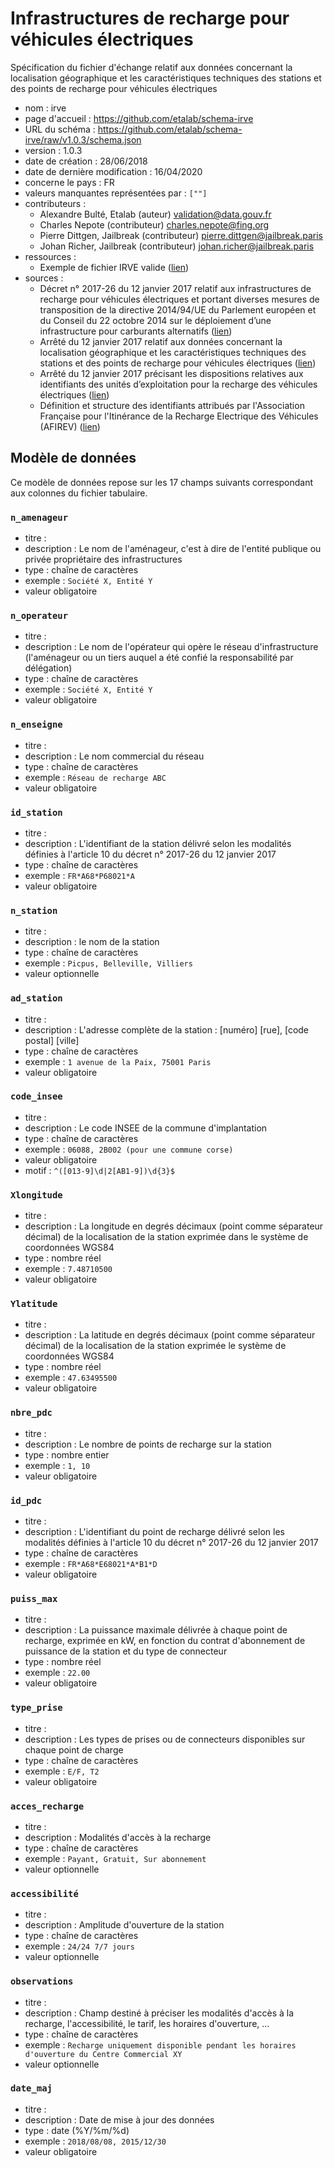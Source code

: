 # Infrastructures de recharge pour véhicules électriques


Spécification du fichier d'échange relatif aux données concernant la localisation géographique et les caractéristiques techniques des stations et des points de recharge pour véhicules électriques

- nom : irve
- page d'accueil : https://github.com/etalab/schema-irve
- URL du schéma : https://github.com/etalab/schema-irve/raw/v1.0.3/schema.json
- version : 1.0.3
- date de création : 28/06/2018
- date de dernière modification : 16/04/2020
- concerne le pays : FR
- valeurs manquantes représentées par : `[""]`
- contributeurs :
  - Alexandre Bulté, Etalab (auteur) [validation@data.gouv.fr](validation@data.gouv.fr)
  - Charles Nepote (contributeur) [charles.nepote@fing.org](charles.nepote@fing.org)
  - Pierre Dittgen, Jailbreak (contributeur) [pierre.dittgen@jailbreak.paris](pierre.dittgen@jailbreak.paris)
  - Johan Richer, Jailbreak (contributeur) [johan.richer@jailbreak.paris](johan.richer@jailbreak.paris)
- ressources :
  - Exemple de fichier IRVE valide ([lien](https://github.com/etalab/schema-irve/raw/v1.0.3/exemple-valide.csv))
- sources :
  - Décret n° 2017-26 du 12 janvier 2017 relatif aux infrastructures de recharge pour véhicules électriques et portant diverses mesures de transposition de la directive 2014/94/UE du Parlement européen et du Conseil du 22 octobre 2014 sur le déploiement d’une infrastructure pour carburants alternatifs ([lien](https://www.legifrance.gouv.fr/jo_pdf.do?id=JORFTEXT000033860620))
  - Arrêté du 12 janvier 2017 relatif aux données concernant la localisation géographique et les caractéristiques techniques des stations et des points de recharge pour véhicules électriques ([lien](https://www.legifrance.gouv.fr/jo_pdf.do?id=JORFTEXT000033860733))
  - Arrêté du 12 janvier 2017 précisant les dispositions relatives aux identifiants des unités d’exploitation pour la recharge des véhicules électriques ([lien](https://www.legifrance.gouv.fr/jo_pdf.do?id=JORFTEXT000033860743))
  - Définition et structure des identifiants attribués par l&#x27;Association Française pour l&#x27;Itinérance de la Recharge Electrique des Véhicules (AFIREV) ([lien](http://www.afirev.fr/fr/informations-generales/))

## Modèle de données

Ce modèle de données repose sur les 17 champs suivants correspondant aux colonnes du fichier tabulaire.

### `n_amenageur`

- titre : 
- description : Le nom de l'aménageur, c'est à dire de l'entité publique ou privée propriétaire des infrastructures
- type : chaîne de caractères
- exemple : `Société X, Entité Y`
- valeur obligatoire

### `n_operateur`

- titre : 
- description : Le nom de l'opérateur qui opère le réseau d'infrastructure (l'aménageur ou un tiers auquel a été confié la responsabilité par délégation)
- type : chaîne de caractères
- exemple : `Société X, Entité Y`
- valeur obligatoire

### `n_enseigne`

- titre : 
- description : Le nom commercial du réseau
- type : chaîne de caractères
- exemple : `Réseau de recharge ABC`
- valeur obligatoire

### `id_station`

- titre : 
- description : L'identifiant de la station délivré selon les modalités définies à l'article 10 du décret n° 2017-26 du 12 janvier 2017
- type : chaîne de caractères
- exemple : `FR*A68*P68021*A`
- valeur obligatoire

### `n_station`

- titre : 
- description : le nom de la station
- type : chaîne de caractères
- exemple : `Picpus, Belleville, Villiers`
- valeur optionnelle

### `ad_station`

- titre : 
- description : L'adresse complète de la station : [numéro] [rue], [code postal] [ville]
- type : chaîne de caractères
- exemple : `1 avenue de la Paix, 75001 Paris`
- valeur obligatoire

### `code_insee`

- titre : 
- description : Le code INSEE de la commune d'implantation
- type : chaîne de caractères
- exemple : `06088, 2B002 (pour une commune corse)`
- valeur obligatoire
- motif : `^([013-9]\d|2[AB1-9])\d{3}$`

### `Xlongitude`

- titre : 
- description : La longitude en degrés décimaux (point comme séparateur décimal) de la localisation de la station exprimée dans le système de coordonnées WGS84
- type : nombre réel
- exemple : `7.48710500`
- valeur obligatoire

### `Ylatitude`

- titre : 
- description : La latitude en degrés décimaux (point comme séparateur décimal) de la localisation de la station exprimée le système de coordonnées WGS84
- type : nombre réel
- exemple : `47.63495500`
- valeur obligatoire

### `nbre_pdc`

- titre : 
- description : Le nombre de points de recharge sur la station
- type : nombre entier
- exemple : `1, 10`
- valeur obligatoire

### `id_pdc`

- titre : 
- description : L'identifiant du point de recharge délivré selon les modalités définies à l'article 10 du décret n° 2017-26 du 12 janvier 2017
- type : chaîne de caractères
- exemple : `FR*A68*E68021*A*B1*D`
- valeur obligatoire

### `puiss_max`

- titre : 
- description : La puissance maximale délivrée à chaque point de recharge, exprimée en kW, en fonction du contrat d'abonnement de puissance de la station et du type de connecteur
- type : nombre réel
- exemple : `22.00`
- valeur obligatoire

### `type_prise`

- titre : 
- description : Les types de prises ou de connecteurs disponibles sur chaque point de charge
- type : chaîne de caractères
- exemple : `E/F, T2`
- valeur obligatoire

### `acces_recharge`

- titre : 
- description : Modalités d'accès à la recharge
- type : chaîne de caractères
- exemple : `Payant, Gratuit, Sur abonnement`
- valeur optionnelle

### `accessibilité`

- titre : 
- description : Amplitude d'ouverture de la station
- type : chaîne de caractères
- exemple : `24/24 7/7 jours`
- valeur optionnelle

### `observations`

- titre : 
- description : Champ destiné à préciser les modalités d'accès à la recharge, l'accessibilité, le tarif, les horaires d'ouverture, …
- type : chaîne de caractères
- exemple : `Recharge uniquement disponible pendant les horaires d'ouverture du Centre Commercial XY`
- valeur optionnelle

### `date_maj`

- titre : 
- description : Date de mise à jour des données
- type : date (%Y/%m/%d)
- exemple : `2018/08/08, 2015/12/30`
- valeur obligatoire


